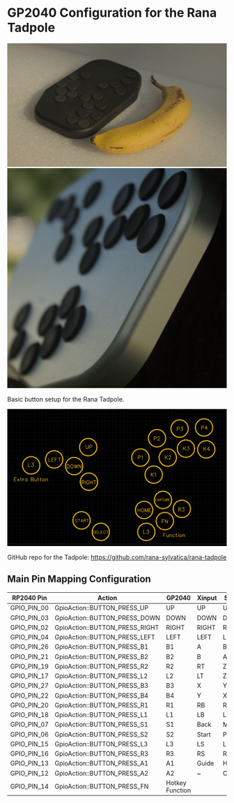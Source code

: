 # GP2040 Configuration for the Rana Tadpole

![Rana Tadpole 1](assets/RanaTadpole1.jpg)
![Rana Tadpole 2](assets/RanaTadpole2.jpg)

Basic button setup for the Rana Tadpole.

![Buttons](assets/RanaTadpole_buttons.png)

GitHub repo for the Tadpole:
<https://github.com/rana-sylvatica/rana-tadpole>

## Main Pin Mapping Configuration

| RP2040 Pin | Action                        | GP2040 | Xinput | Switch | PS3/4/5  | Dinput | Arcade |
|------------|-------------------------------|--------|--------|--------|----------|--------|--------|
| GPIO_PIN_00| GpioAction::BUTTON_PRESS_UP   | UP     | UP     | UP      | UP      | UP     | UP     |
| GPIO_PIN_03| GpioAction::BUTTON_PRESS_DOWN | DOWN   | DOWN   | DOWN    | DOWN    | DOWN   | DOWN   |
| GPIO_PIN_02| GpioAction::BUTTON_PRESS_RIGHT| RIGHT  | RIGHT  | RIGHT   | RIGHT   | RIGHT  | RIGHT  |
| GPIO_PIN_04| GpioAction::BUTTON_PRESS_LEFT | LEFT   | LEFT   | LEFT    | LEFT    | LEFT   | LEFT   |
| GPIO_PIN_26| GpioAction::BUTTON_PRESS_B1   | B1     | A      | B       | Cross   | 2      | K1     |
| GPIO_PIN_21| GpioAction::BUTTON_PRESS_B2   | B2     | B      | A       | Circle  | 3      | K2     |
| GPIO_PIN_19| GpioAction::BUTTON_PRESS_R2   | R2     | RT     | ZR      | R2      | 8      | K3     |
| GPIO_PIN_17| GpioAction::BUTTON_PRESS_L2   | L2     | LT     | ZL      | L2      | 7      | K4     |
| GPIO_PIN_27| GpioAction::BUTTON_PRESS_B3   | B3     | X      | Y       | Square  | 1      | P1     |
| GPIO_PIN_22| GpioAction::BUTTON_PRESS_B4   | B4     | Y      | X       | Triangle| 4      | P2     |
| GPIO_PIN_20| GpioAction::BUTTON_PRESS_R1   | R1     | RB     | R       | R1      | 6      | P3     |
| GPIO_PIN_18| GpioAction::BUTTON_PRESS_L1   | L1     | LB     | L       | L1      | 5      | P4     |
| GPIO_PIN_07| GpioAction::BUTTON_PRESS_S1   | S1     | Back   | Minus   | Select  | 9      | Coin   |
| GPIO_PIN_06| GpioAction::BUTTON_PRESS_S2   | S2     | Start  | Plus    | Start   | 10     | Start  |
| GPIO_PIN_15| GpioAction::BUTTON_PRESS_L3   | L3     | LS     | LS      | L3      | 11     | LS     |
| GPIO_PIN_16| GpioAction::BUTTON_PRESS_R3   | R3     | RS     | RS      | R3      | 12     | RS     |
| GPIO_PIN_13| GpioAction::BUTTON_PRESS_A1   | A1     | Guide  | Home    | PS      | 13     | ~      |
| GPIO_PIN_12| GpioAction::BUTTON_PRESS_A2   | A2     | ~      | Capture | ~       | 14     | ~      |
| GPIO_PIN_14| GpioAction::BUTTON_PRESS_FN   | Hotkey Function                                       |